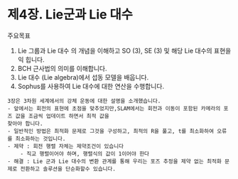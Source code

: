 # 제4장. Lie군과 Lie 대수

주요목표
1. Lie 그룹과 Lie 대수 의 개념을 이해하고 SO (3), SE (3) 및 해당 Lie 대수의 표현을 익 힙니다.
2. BCH 근사법의 의미를 이해합니다.
3. Lie 대수 (Lie algebra)에서 섭동 모델을 배웁니다.
4. Sophus를 사용하여 Lie 대수에 대한 연산을 수행합니다.

```
3장은 3차원 세계에서의 강체 운동에 대한 설명을 소개했습니다. 
- 앞에서는 회전의 표현에 초점을 맞추었지만,SLAM에서는 회전과 이동이 포함된 카메라의 포즈 값을 조금씩 업데이트 하면서 최적 값을
찾아야 합니다. 
- 일반적인 방법은 최적화 문제로 그것을 구성하고, 최적의 R을 풀고, t를 최소화하여 오류를 최소화하는 것입니다.
- 제약 : 회전 행렬 자체는 제약조건이 있습니다 
    - 직교 행렬이어야 하며, 행렬식의 값이 1이어야 한다
- 해결 : Lie 군과 Lie 대수의 변환 관계를 통해 우리는 포즈 추정을 제약 없는 최적화 문제로 전환하고 솔루션을 단순화할수 있습니다. 
```

